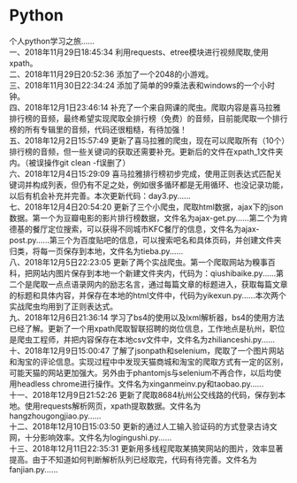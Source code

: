 # Python  
个人python学习之旅......  
一、2018年11月29日18:45:34 利用requests、etree模块进行视频爬取,使用xpath。  
二、2018年11月29日20:52:36 添加了一个2048的小游戏。  
三、2018年11月30日22:34:24 添加了简单的99乘法表和windows的一个小时钟。  
四、2018年12月1日23:46:14 补充了一个来自网课的爬虫。爬取内容是喜马拉雅排行榜的音频，最终希望实现爬取全排行榜（免费）的音频，目前能爬取一个排行榜的所有专辑里的音频，代码还很粗糙，有待加强！  
五、2018年12月2日15:57:49 更新了喜马拉雅的爬虫，现在可以爬取所有（10个）排行榜的音频，但一些关键词的获取还需要补充。更新后的文件在xpath_1文件夹内。（被误操作git clean -f误删了）  
六、2018年12月4日15:29:09 喜马拉雅排行榜初步完成，使用正则表达式匹配关键词并构成列表，但仍有不足之处，例如很多循环都是无用循环、也没记录功能，以后有机会补充并完善。本次更新代码：day3.py......  
七、2018年12月4日20:54:20 更新了三个小爬虫，爬取html数据，ajax下的json数据。第一个为豆瓣电影的影片排行榜数据，文件名为ajax-get.py......第二个为肯德基的餐厅定位搜索，可以获得不同城市KFC餐厅的信息，文件名为ajax-post.py......第三个为百度贴吧的信息，可以搜索吧名和具体页码，并创建文件夹归类，将每一页保存到本地，文件名为tieba.py......  
八、2018年12月5日22:23:05 更新了两个实战爬虫。第一个爬取网站为糗事百科，把网站内图片保存到本地一个新建文件夹内，代码为：qiushibaike.py......第二个是爬取一点点语录网内的励志名言，通过每篇文章的标题进入，获取每篇文章的标题和具体内容，并保存在本地的html文件中，代码为yikexun.py......本次两个实战爬虫均用到了正则表达式。  
九、2018年12月6日21:36:14 学习了bs4的使用以及lxml解析器，bs4的使用方法已经了解。更新了一个用xpath爬取智联招聘的岗位信息，工作地点是杭州，职位是爬虫工程师，并把内容保存在本地csv文件中，文件名为zhilianceshi.py......  
十、2018年12月9日15:00:47 了解了jsonpath和selenium，爬取了一个图片网站和淘宝的评论信息。实现过程中中发现天猫商城和淘宝的爬取方式有一定的区别，可能天猫的网站更加强大。另外由于phantomjs与selenium不再合作，以后均使用headless chrome进行操作。文件名为xinganmeinv.py和taobao.py......  
十一、2018年12月9日21:52:26 更新了爬取8684杭州公交线路的代码，保存到本地。使用requests解析网页，xpath提取数据。文件名为hangzhougongjiao.py......  
十二、2018年12月10日15:03:50  更新的通过人工输入验证码的方式登录古诗文网，十分影响效率。文件名为logingushi.py......  
十三、2018年12月11日22:35:31 更新用多线程爬取某搞笑网站的图片，效率显著提高。由于不知道如何判断解析队列已经取完，代码有待完善。文件名为fanjian.py......
